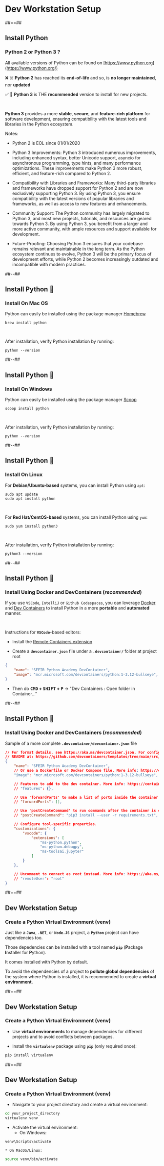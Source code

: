 <!-- .slide: class="transition-bg-green-5 left" -->

# Dev Workstation Setup

##==##

## Install Python

### **Python 2 or Python 3** ?

All available versions of Python can be found on  [https://www.python.org](https://www.python.org/) 

❌ ☠️ **Python 2** has reached its **end-of-life**  and so, is **no longer maintained**, nor **updated**

✅ 🙂 **Python 3** is THE **recommended** version to install for new projects.

<br/>

**Python 3** provides a more **stable**, **secure**, and **feature-rich platform** for software development, ensuring compatibility with the latest tools and libraries in the Python ecosystem.

Notes:

- Python 2 is EOL since 01/01/2020

- Python 3 Improvements: Python 3 introduced numerous improvements, including enhanced syntax, better Unicode support, asyncio for asynchronous programming, type hints, and many performance optimizations. These improvements make Python 3 more robust, efficient, and feature-rich compared to Python 2.

- Compatibility with Libraries and Frameworks: Many third-party libraries and frameworks have dropped support for Python 2 and are now exclusively supporting Python 3. By using Python 3, you ensure compatibility with the latest versions of popular libraries and frameworks, as well as access to new features and enhancements.

- Community Support: The Python community has largely migrated to Python 3, and most new projects, tutorials, and resources are geared towards Python 3. By using Python 3, you benefit from a larger and more active community, with ample resources and support available for development.

- Future-Proofing: Choosing Python 3 ensures that your codebase remains relevant and maintainable in the long term. As the Python ecosystem continues to evolve, Python 3 will be the primary focus of development efforts, while Python 2 becomes increasingly outdated and incompatible with modern practices.

##--##

<!-- .slide: class="with-code consolas" -->

## Install Python 🐍

### Install On **Mac OS**

Python can easily be installed using the package manager [Homebrew](https://brew.sh/)

```
brew install python
```
<!-- .element: class="big-code" -->

<br/>

After installation, verify Python installation by running:

```
python --version
```
<!-- .element: class="big-code" -->

##--##

<!-- .slide: class="with-code consolas" -->

## Install Python 🐍

### Install On **Windows**

Python can easily be installed using the package manager [Scoop](https://scoop.sh/)

```
scoop install python
```
<!-- .element: class="big-code" -->

<br/>

After installation, verify Python installation by running:

```
python --version
```
<!-- .element: class="big-code" -->

##--##

<!-- .slide: class="with-code consolas" -->

## Install Python 🐍

### Install On **Linux**

For **Debian/Ubuntu-based** systems, you can install Python using `apt`:
```
sudo apt update
sudo apt install python
```
<!-- .element: class="big-code" -->

<br/>

For **Red Hat/CentOS-based** systems, you can install Python using `yum`:
```
sudo yum install python3
```
<!-- .element: class="big-code" -->

<br/>

After installation, verify Python installation by running:

```
python3 --version
```
<!-- .element: class="big-code" -->

##--##

<!-- .slide: class="with-code consolas" -->

## Install Python 🐍

### Install Using **Docker** and **DevContainers** (_recommended_)

If you use `VSCode`, `IntelliJ` or `Github Codespaces`,  you can leverage [Docker](https://docker.com) and [Dev Containers](https://containers.dev) to install Python in a more **portable** and **automated** manner.

<br/>

Instructions for **`VSCode`**-based editors:

* Install  the [Remote Containers extension](https://marketplace.visualstudio.com/items?itemName=ms-vscode-remote.remote-containers)

* Create a **`devcontainer.json`** file under a **`.devcontainer/`** folder at project root

```json
{
	"name": "SFEIR Python Academy DevContainer",
	"image": "mcr.microsoft.com/devcontainers/python:1-3.12-bullseye",
}

```
* Then do **<kbd>CMD</kbd> + <kbd>SHIFT</kbd> + <kbd>P</kbd>** -> "Dev Containers : Open folder in Container..."

##--##

<!-- .slide: class="with-code consolas" -->

## Install Python 🐍

### Install Using **Docker** and **DevContainers** (_recommended_)

Sample of a more complete **`.devcontainer/devcontainer.json`** file

```json [4|6|9|18-26]
// For format details, see https://aka.ms/devcontainer.json. For config options, see the
// README at: https://github.com/devcontainers/templates/tree/main/src/typescript-node
{
	"name": "SFEIR Python Academy DevContainer",
	// Or use a Dockerfile or Docker Compose file. More info: https://containers.dev/guide/dockerfile
	"image": "mcr.microsoft.com/devcontainers/python:1-3.12-bullseye",

	// Features to add to the dev container. More info: https://containers.dev/features.
	// "features": {},

	// Use 'forwardPorts' to make a list of ports inside the container available locally.
	// "forwardPorts": [],

	// Use 'postCreateCommand' to run commands after the container is created.
	// "postCreateCommand": "pip3 install --user -r requirements.txt",

	// Configure tool-specific properties.
	"customizations": {
		"vscode": {
			"extensions": [
				"ms-python.python",
				"ms-python.debugpy",
				"ms-toolsai.jupyter"
			]
		}
	},

	// Uncomment to connect as root instead. More info: https://aka.ms/dev-containers-non-root.
	// "remoteUser": "root"
}

```

##==##

## Dev Workstation Setup 

### Create a **Python Virtual Environment** (venv)

Just like a **`Java`**, **`.NET`**, or **`Node.JS`** project, a **`Python`** project can have dependencies too.

Those depedencies can be installed with a tool named **`pip`** (**P**ackage **I**nstaller for **P**ython).

It comes installed with Python by default.

To avoid the dependencies of a project to **pollute global dependencies** of the system where Python is installed, it is recommended to create a **virtual environment**.

##==##

<!-- .slide: class="with-code consolas" -->

## Dev Workstation Setup 

### Create a **Python Virtual Environment** (venv)


* Use **virtual environments** to manage dependencies for different projects and to avoid conflicts between packages.

* Install the **`virtualenv`** package using **`pip`** (only required once):

```bash
pip install virtualenv
```
<!-- .element: class="big-code" -->

##==##

<!-- .slide: class="with-code consolas" -->

## Dev Workstation Setup 

### Create a **Python Virtual Environment** (venv)

* Navigate to your project directory and create a virtual environment:
```bash
cd your_project_directory
virtualenv venv
```
<!-- .element: class="big-code" -->

* Activate the virtual environment:
	* On Windows:
```bash
venv\Scripts\activate
```
<!-- .element: class="big-code" -->
	* On MacOS/Linux:
```bash
source venv/bin/activate
```
<!-- .element: class="big-code" -->
